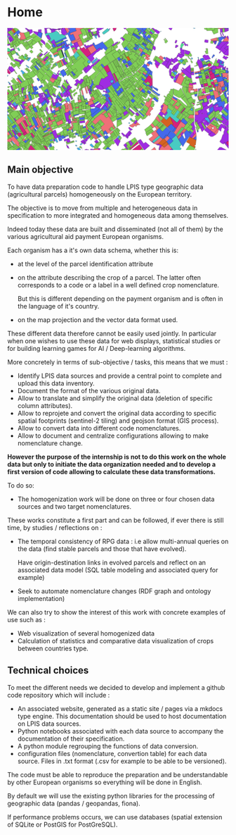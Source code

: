 # Home

![screenshot](img/qgis.png)

## Main objective

To have data preparation code to handle LPIS type geographic data (agricultural parcels) homogeneously on the European territory.

The objective is to move from multiple and heterogeneous data in specification to more integrated and homogeneous data among themselves.

Indeed today these data are built and disseminated (not all of them) by the various agricultural aid payment European organisms.

Each organism has a it's own data schema, whether this is:

- at the level of the parcel identification attribute

- on the attribute describing the crop of a parcel. The latter often corresponds to a code or a label in a well defined crop nomenclature.

  But this is different depending on the payment organism and is often in the language of it's country.

- on the map projection and the vector data format used.

These different data therefore cannot be easily used jointly. In particular when one wishes to use these data for web displays, statistical studies or for building learning games for AI / Deep-learning algorithms.

More concretely in terms of sub-objective / tasks, this means that we must :

- Identify LPIS data sources and provide a central point to complete and upload this data inventory.
- Document the format of the various original data.
- Allow to translate and simplify the original data (deletion of specific column attributes).
- Allow to reprojete and convert the original data according to specific spatial footprints (sentinel-2 tiling) and geojson format (GIS process).
- Allow to convert data into different code nomenclatures.
- Allow to document and centralize configurations allowing to make nomenclature change.

**However the purpose of the internship is not to do this work on the whole data but only to initiate the data organization needed and to develop a first version of code allowing to calculate these data transformations.**

To do so:

- The homogenization work will be done on three or four chosen data sources and two target nomenclatures.

These works constitute a first part and can be followed, if ever there is still time, by studies / reflections on :

- The temporal consistency of RPG data : i.e allow multi-annual queries on the data (find stable parcels and those that have evolved).

  Have origin-destination links in evolved parcels and reflect on an associated data model (SQL table modeling and associated query for example)

- Seek to automate nomenclature changes (RDF graph and ontology implementation)

We can also try to show the interest of this work with concrete examples of use such as :

- Web visualization of several homogenized data
- Calculation of statistics and comparative data visualization of crops between countries type.

## Technical choices

To meet the different needs we decided to develop and implement a github code repository which will include :

- An associated website, generated as a static site / pages via a mkdocs type engine. This documentation should be used to host documentation on LPIS data sources.
- Python notebooks associated with each data source to accompany the documentation of their specification.
- A python module regrouping the functions of data conversion.
- configuration files (nomenclature, convertion table) for each data source. Files in .txt format (.csv for example to be able to be versioned).

The code must be able to reproduce the preparation and be understandable by other European organisms so everything will be done in English.

By default we will use the existing python libraries for the processing of geographic data (pandas / geopandas, fiona).

If performance problems occurs, we can use databases (spatial extension of SQLite or PostGIS for PostGreSQL).